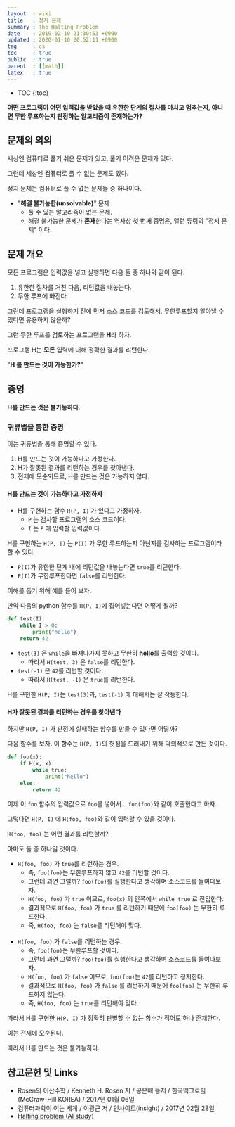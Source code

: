 ```yaml
---
layout  : wiki
title   : 정지 문제
summary : The Halting Problem
date    : 2019-02-10 21:30:53 +0900
updated : 2020-01-10 20:52:11 +0900
tag     : cs
toc     : true
public  : true
parent  : [[math]]
latex   : true
---
```

* TOC
{:toc}

**어떤 프로그램이 어떤 입력값을 받았을 때 유한한 단계의 절차를 마치고 멈추는지, 아니면 무한 루프하는지 판정하는 알고리즘이 존재하는가?**

## 문제의 의의

세상엔 컴퓨터로 풀기 쉬운 문제가 있고, 풀기 어려운 문제가 있다.

그런데 세상엔 컴퓨터로 풀 수 없는 문제도 있다.

정지 문제는 컴퓨터로 풀 수 없는 문제들 중 하나이다.

* "**해결 불가능한(unsolvable)**" 문제
    * 풀 수 있는 알고리즘이 없는 문제.
    * 해결 불가능한 문제가 **존재**한다는 역사상 첫 번째 증명은, 앨런 튜링의 "정지 문제" 이다.

## 문제 개요

모든 프로그램은 입력값을 넣고 실행하면 다음 둘 중 하나와 같이 된다.

1. 유한한 절차를 거친 다음, 리턴값을 내놓는다.
2. 무한 루프에 빠진다.

그런데 프로그램을 실행하기 전에 먼저 소스 코드를 검토해서, 무한루프할지 알아낼 수 있다면 유용하지 않을까?

그런 무한 루프를 검토하는 프로그램을 **H**라 하자.

프로그램 H는 **모든** 입력에 대해 정확한 결과를 리턴한다.

"**H 를 만드는 것이 가능한가?**"

## 증명

**H를 만드는 것은 불가능하다.**

### 귀류법을 통한 증명

이는 귀류법을 통해 증명할 수 있다.

1. H를 만드는 것이 가능하다고 가정한다.
2. H가 잘못된 결과를 리턴하는 경우를 찾아낸다.
3. 전제에 모순되므로, H를 만드는 것은 가능하지 않다.

#### H를 만드는 것이 가능하다고 가정하자

* H를 구현하는 함수 `H(P, I)` 가 있다고 가정하자.
    * `P` 는 검사할 프로그램의 소스 코드이다.
    * `I` 는 `P` 에 입력할 입력값이다.

H를 구현하는 `H(P, I)` 는 `P(I)` 가 무한 루프하는지 아닌지를 검사하는 프로그램이라 할 수 있다.

* `P(I)`가 유한한 단계 내에 리턴값을 내놓는다면 `true`를 리턴한다.
* `P(I)`가 무한루프한다면 `false`를 리턴한다.

이해를 돕기 위해 예를 들어 보자.

만약 다음의 python 함수를 `H(P, I)`에 집어넣는다면 어떻게 될까?

```python
def test(I):
    while I > 0:
        print("hello")
    return 42
```

* `test(3)` 은 `while`을 빠져나가지 못하고 무한히 **hello**를 출력할 것이다.
    * 따라서 `H(test, 3)` 은 `false`를 리턴한다.
* `test(-1)` 은 `42`를 리턴할 것이다.
    * 따라서 `H(test, -1)` 은 `true`를 리턴한다.

H를 구현한 `H(P, I)`는 `test(3)`과, `test(-1)` 에 대해서는 잘 작동한다.

#### H가 잘못된 결과를 리턴하는 경우를 찾아낸다

하지만 `H(P, I)` 가 판정에 실패하는 함수를 만들 수 있다면 어떨까?

다음 함수를 보자. 이 함수는 `H(P, I)`의 헛점을 드러내기 위해 악의적으로 만든 것이다.

```python
def foo(x):
    if H(x, x):
        while true:
            print("hello")
    else:
        return 42
```

이제 이 `foo` 함수의 입력값으로 `foo`를 넣어서... `foo(foo)`와 같이 호출한다고 하자.

그렇다면 `H(P, I)` 에 `H(foo, foo)`와 같이 입력할 수 있을 것이다.

`H(foo, foo)` 는 어떤 결과를 리턴할까?

아마도 둘 중 하나일 것이다.

* `H(foo, foo)` 가 `true`를 리턴하는 경우.
    * 즉, `foo(foo)`는 무한루프하지 않고 `42`를 리턴할 것이다.
    * 그런데 과연 그럴까? `foo(foo)`를 실행한다고 생각하며 소스코드를 들여다보자.
    * `H(foo, foo)` 가 `true` 이므로, `foo(x)` 의 안쪽에서 `while true` 로 진입한다.
    * 결과적으로 `H(foo, foo)` 가 `true` 를 리턴하기 때문에 `foo(foo)` 는 무한히 루프한다.
    * 즉, `H(foo, foo)` 는 `false`를 리턴해야 맞다.
<br/><br/>
* `H(foo, foo)` 가 `false`를 리턴하는 경우.
    * 즉, `foo(foo)`는 무한루프할 것이다.
    * 그런데 과연 그럴까? `foo(foo)`를 실행한다고 생각하며 소스코드를 들여다보자.
    * `H(foo, foo)` 가 `false` 이므로, `foo(foo)`는 `42`를 리턴하고 정지한다.
    * 결과적으로 `H(foo, foo)` 가 `false` 를 리턴하기 때문에 `foo(foo)` 는 무한히 루프하지 않는다.
    * 즉, `H(foo, foo)` 는 `true`를 리턴해야 맞다.

따라서 H를 구현한 `H(P, I)` 가 정확히 판별할 수 없는 함수가 적어도 하나 존재한다.

이는 전제에 모순된다.

따라서 H를 만드는 것은 불가능하다.

## 참고문헌 및 Links

* Rosen의 이산수학 / Kenneth H. Rosen 저 / 공은배 등저 / 한국맥그로힐(McGraw-Hill KOREA) / 2017년 01월 06일
* 컴퓨터과학이 여는 세계 / 이광근 저 / 인사이트(insight) / 2017년 02월 28일
* [Halting  problem (AI study)](http://www.aistudy.co.kr/computer/halting_problem.htm )

